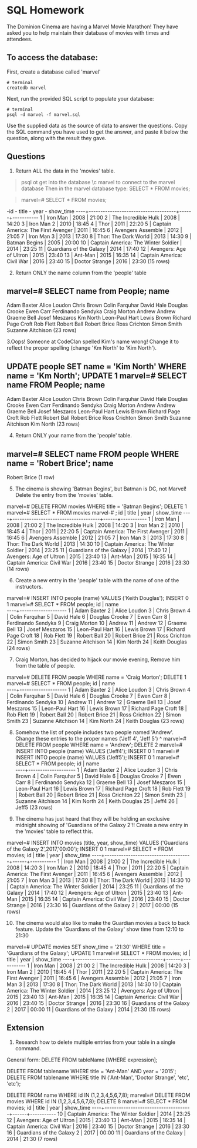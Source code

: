 # SQL Homework

The Dominion Cinema are having a Marvel Movie Marathon! They have asked you to help maintain their database of movies with times and attendees.

## To access the database:

First, create a database called 'marvel'
```
# terminal
createdb marvel
```

Next, run the provided SQL script to populate your database:
```
# terminal
psql -d marvel -f marvel.sql
```

Use the supplied data as the source of data to answer the questions.  Copy the SQL command you have used to get the answer, and paste it below the question, along with the result they gave.

## Questions

1. Return ALL the data in the 'movies' table.
> psql ot get into the database
> \c marvel to connect to the marvel database
Then in the marvel database type: SELECT * FROM movies;

>marvel=# SELECT * FROM movies;

 -id -                title                - year - show_time 
----+-------------------------------------+------+-----------
  1 | Iron Man                            | 2008 | 21:00
  2 | The Incredible Hulk                 | 2008 | 14:20
  3 | Iron Man 2                          | 2010 | 18:45
  4 | Thor                                | 2011 | 22:20
  5 | Captain America: The First Avenger  | 2011 | 16:45
  6 | Avengers Assemble                   | 2012 | 21:05
  7 | Iron Man 3                          | 2013 | 17:30
  8 | Thor: The Dark World                | 2013 | 14:30
  9 | Batman Begins                       | 2005 | 20:00
 10 | Captain America: The Winter Soldier | 2014 | 23:25
 11 | Guardians of the Galaxy             | 2014 | 17:40
 12 | Avengers: Age of Ultron             | 2015 | 23:40
 13 | Ant-Man                             | 2015 | 16:35
 14 | Captain America: Civil War          | 2016 | 23:40
 15 | Doctor Strange                      | 2016 | 23:30
(15 rows)


2. Return ONLY the name column from the 'people' table

marvel=# SELECT name from People;
        name        
--------------------
 Adam  Baxter
 Alice Loudon
 Chris Brown
 Colin Farquhar
 David  Hale
 Douglas Crooke
 Ewen Carr
 Ferdinando Sendyka
 Craig Morton
 Andrew
 Andrew
 Graeme Bell
 Josef Meszaros
 Km North
 Leon-Paul Hart
 Lewis Brown
 Richard Page Croft
 Rob Flett
 Robert Ball
 Robert Brice
 Ross Crichton
 Simon Smith
 Suzanne Aitchison
(23 rows)

3.Oops! Someone at CodeClan spelled Kim's name wrong! Change it to reflect the proper spelling (change 'Km North' to 'Kim North').

UPDATE people SET name = 'Kim North' WHERE name = 'Km North';
UPDATE 1
marvel=# SELECT name FROM People;
        name        
--------------------
 Adam  Baxter
 Alice Loudon
 Chris Brown
 Colin Farquhar
 David  Hale
 Douglas Crooke
 Ewen Carr
 Ferdinando Sendyka
 Craig Morton
 Andrew
 Andrew
 Graeme Bell
 Josef Meszaros
 Leon-Paul Hart
 Lewis Brown
 Richard Page Croft
 Rob Flett
 Robert Ball
 Robert Brice
 Ross Crichton
 Simon Smith
 Suzanne Aitchison
 Kim North
(23 rows)

4. Return ONLY your name from the 'people' table.

marvel=# SELECT name FROM people WHERE name = 'Robert Brice';
     name     
--------------
 Robert Brice
(1 row)


5. The cinema is showing 'Batman Begins', but Batman is DC, not Marvel! Delete the entry from the 'movies' table.

marvel=# DELETE FROM movies WHERE title = 'Batman Begins';
DELETE 1
marvel=# SELECT * FROM movies
marvel-# ;
 id |                title                | year | show_time 
----+-------------------------------------+------+-----------
  1 | Iron Man                            | 2008 | 21:00
  2 | The Incredible Hulk                 | 2008 | 14:20
  3 | Iron Man 2                          | 2010 | 18:45
  4 | Thor                                | 2011 | 22:20
  5 | Captain America: The First Avenger  | 2011 | 16:45
  6 | Avengers Assemble                   | 2012 | 21:05
  7 | Iron Man 3                          | 2013 | 17:30
  8 | Thor: The Dark World                | 2013 | 14:30
 10 | Captain America: The Winter Soldier | 2014 | 23:25
 11 | Guardians of the Galaxy             | 2014 | 17:40
 12 | Avengers: Age of Ultron             | 2015 | 23:40
 13 | Ant-Man                             | 2015 | 16:35
 14 | Captain America: Civil War          | 2016 | 23:40
 15 | Doctor Strange                      | 2016 | 23:30
(14 rows)


6. Create a new entry in the 'people' table with the name of one of the instructors.

marvel=# INSERT INTO people (name) VALUES ('Keith Douglas');
INSERT 0 1
marvel=# SELECT * FROM people;
 id |        name        
----+--------------------
  1 | Adam  Baxter
  2 | Alice Loudon
  3 | Chris Brown
  4 | Colin Farquhar
  5 | David  Hale
  6 | Douglas Crooke
  7 | Ewen Carr
  8 | Ferdinando Sendyka
  9 | Craig Morton
 10 | Andrew
 11 | Andrew
 12 | Graeme Bell
 13 | Josef Meszaros
 15 | Leon-Paul Hart
 16 | Lewis Brown
 17 | Richard Page Croft
 18 | Rob Flett
 19 | Robert Ball
 20 | Robert Brice
 21 | Ross Crichton
 22 | Simon Smith
 23 | Suzanne Aitchison
 14 | Kim North
 24 | Keith Douglas
(24 rows)

7. Craig Morton, has decided to hijack our movie evening, Remove him from the table of people.

marvel=# DELETE FROM people WHERE name = 'Craig Morton';
DELETE 1
marvel=# SELECT * FROM people;
 id |        name        
----+--------------------
  1 | Adam  Baxter
  2 | Alice Loudon
  3 | Chris Brown
  4 | Colin Farquhar
  5 | David  Hale
  6 | Douglas Crooke
  7 | Ewen Carr
  8 | Ferdinando Sendyka
 10 | Andrew
 11 | Andrew
 12 | Graeme Bell
 13 | Josef Meszaros
 15 | Leon-Paul Hart
 16 | Lewis Brown
 17 | Richard Page Croft
 18 | Rob Flett
 19 | Robert Ball
 20 | Robert Brice
 21 | Ross Crichton
 22 | Simon Smith
 23 | Suzanne Aitchison
 14 | Kim North
 24 | Keith Douglas
(23 rows)



8. Somehow the list of people includes two people named 'Andrew'. Change these entries to the proper names ('Jeff 4', 'Jeff 5')
                                ^
marvel=# DELETE FROM people WHERE name = 'Andrew';
DELETE 2
marvel=# INSERT INTO people (name) VALUES ('Jeff4');
INSERT 0 1
marvel=# INSERT INTO people (name) VALUES ('Jeff5');
INSERT 0 1
marvel=# SELECT * FROM people;
 id |        name        
----+--------------------
  1 | Adam  Baxter
  2 | Alice Loudon
  3 | Chris Brown
  4 | Colin Farquhar
  5 | David  Hale
  6 | Douglas Crooke
  7 | Ewen Carr
  8 | Ferdinando Sendyka
 12 | Graeme Bell
 13 | Josef Meszaros
 15 | Leon-Paul Hart
 16 | Lewis Brown
 17 | Richard Page Croft
 18 | Rob Flett
 19 | Robert Ball
 20 | Robert Brice
 21 | Ross Crichton
 22 | Simon Smith
 23 | Suzanne Aitchison
 14 | Kim North
 24 | Keith Douglas
 25 | Jeff4
 26 | Jeff5
(23 rows)




9. The cinema has just heard that they will be holding an exclusive midnight showing of 'Guardians of the Galaxy 2'!! Create a new entry in the 'movies' table to reflect this.


marvel=# INSERT INTO movies (title, year, show_time) VALUES ('Guardians of the Galaxy 2',2017,'00:00');
INSERT 0 1
marvel=# SELECT * FROM movies;
 id |                title                | year | show_time 
----+-------------------------------------+------+-----------
  1 | Iron Man                            | 2008 | 21:00
  2 | The Incredible Hulk                 | 2008 | 14:20
  3 | Iron Man 2                          | 2010 | 18:45
  4 | Thor                                | 2011 | 22:20
  5 | Captain America: The First Avenger  | 2011 | 16:45
  6 | Avengers Assemble                   | 2012 | 21:05
  7 | Iron Man 3                          | 2013 | 17:30
  8 | Thor: The Dark World                | 2013 | 14:30
 10 | Captain America: The Winter Soldier | 2014 | 23:25
 11 | Guardians of the Galaxy             | 2014 | 17:40
 12 | Avengers: Age of Ultron             | 2015 | 23:40
 13 | Ant-Man                             | 2015 | 16:35
 14 | Captain America: Civil War          | 2016 | 23:40
 15 | Doctor Strange                      | 2016 | 23:30
 16 | Guardians of the Galaxy 2           | 2017 | 00:00
(15 rows)



10. The cinema would also like to make the Guardian movies a back to back feature. Update the 'Guardians of the Galaxy' show time from 12:10 to 21:30

marvel=# UPDATE movies SET show_time = '21:30' WHERE title = 'Guardians of the Galaxy';
UPDATE 1
marvel=# SELECT * FROM movies;
 id |                title                | year | show_time 
----+-------------------------------------+------+-----------
  1 | Iron Man                            | 2008 | 21:00
  2 | The Incredible Hulk                 | 2008 | 14:20
  3 | Iron Man 2                          | 2010 | 18:45
  4 | Thor                                | 2011 | 22:20
  5 | Captain America: The First Avenger  | 2011 | 16:45
  6 | Avengers Assemble                   | 2012 | 21:05
  7 | Iron Man 3                          | 2013 | 17:30
  8 | Thor: The Dark World                | 2013 | 14:30
 10 | Captain America: The Winter Soldier | 2014 | 23:25
 12 | Avengers: Age of Ultron             | 2015 | 23:40
 13 | Ant-Man                             | 2015 | 16:35
 14 | Captain America: Civil War          | 2016 | 23:40
 15 | Doctor Strange                      | 2016 | 23:30
 16 | Guardians of the Galaxy 2           | 2017 | 00:00
 11 | Guardians of the Galaxy             | 2014 | 21:30
(15 rows)


## Extension

1. Research how to delete multiple entries from your table in a single command.

General form: DELETE FROM tableName [WHERE expression]; 

DELETE FROM tablename WHERE title = 'Ant-Man' AND year = '2015';
DELETE FROM tablename WHERE title IN ('Ant-Man', 'Doctor Strange', 'etc', 'etc');

DELETE FROM name WHERE id IN (1,2,3,4,5,6,7,8);
marvel=# DELETE FROM movies WHERE id IN (1,2,3,4,5,6,7,8);
DELETE 8
marvel=# SELECT * FROM movies;
 id |                title                | year | show_time 
----+-------------------------------------+------+-----------
 10 | Captain America: The Winter Soldier | 2014 | 23:25
 12 | Avengers: Age of Ultron             | 2015 | 23:40
 13 | Ant-Man                             | 2015 | 16:35
 14 | Captain America: Civil War          | 2016 | 23:40
 15 | Doctor Strange                      | 2016 | 23:30
 16 | Guardians of the Galaxy 2           | 2017 | 00:00
 11 | Guardians of the Galaxy             | 2014 | 21:30
(7 rows)








